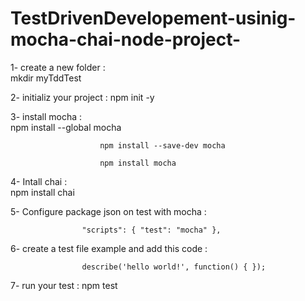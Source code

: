 # TestDrivenDevelopement-usinig-mocha-chai-node-project-

1- create a new folder :	
				mkdir myTddTest

2- initializ your project : 
				npm init -y

3- install mocha :  		
				npm install --global mocha

	                  	npm install --save-dev mocha
			  
	                 	npm install mocha
                          
4- Intall chai :    		
				npm install chai 

5- Configure package json on test with mocha :

       				"scripts": { "test": "mocha" },
        
6- create a test file example and add this code  :

    				describe('hello world!', function() { });
    
7- run your test : npm test

